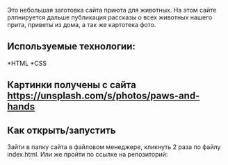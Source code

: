 Это небольшая заготовка сайта приюта для животных. 
На этом сайте рлпнируется дальше публикация рассказы о всех животных нашего прита, приветы из дома, а так же картотека фото. 

## Используемые технологии:
*HTML
*CSS

## Картинки получены с сайта https://unsplash.com/s/photos/paws-and-hands

## Как открыть/запустить

Зайти в папку сайта в файловом менеджере, кликнуть 2 раза по файлу index.html. Или же пройти по ссылке на репозиторий: 